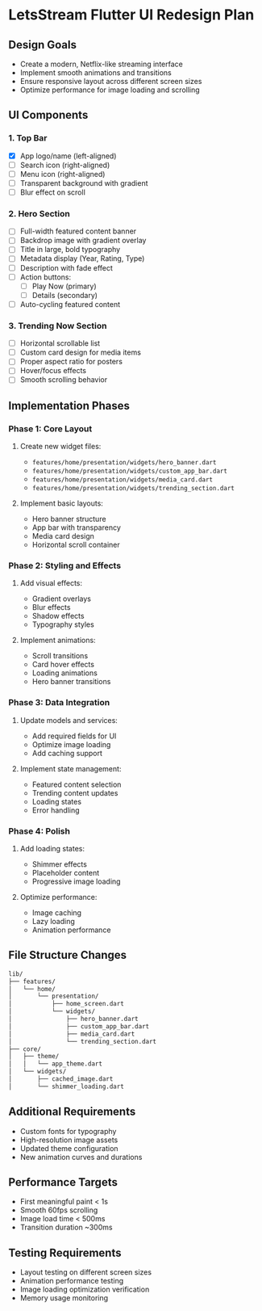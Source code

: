 # LetsStream Flutter UI Redesign Plan

## Design Goals

- Create a modern, Netflix-like streaming interface
- Implement smooth animations and transitions
- Ensure responsive layout across different screen sizes
- Optimize performance for image loading and scrolling

## UI Components

### 1. Top Bar

- [x] App logo/name (left-aligned)
- [ ] Search icon (right-aligned)
- [ ] Menu icon (right-aligned)
- [ ] Transparent background with gradient
- [ ] Blur effect on scroll

### 2. Hero Section

- [ ] Full-width featured content banner
- [ ] Backdrop image with gradient overlay
- [ ] Title in large, bold typography
- [ ] Metadata display (Year, Rating, Type)
- [ ] Description with fade effect
- [ ] Action buttons:
  - [ ] Play Now (primary)
  - [ ] Details (secondary)
- [ ] Auto-cycling featured content

### 3. Trending Now Section

- [ ] Horizontal scrollable list
- [ ] Custom card design for media items
- [ ] Proper aspect ratio for posters
- [ ] Hover/focus effects
- [ ] Smooth scrolling behavior

## Implementation Phases

### Phase 1: Core Layout

1. Create new widget files:
   - `features/home/presentation/widgets/hero_banner.dart`
   - `features/home/presentation/widgets/custom_app_bar.dart`
   - `features/home/presentation/widgets/media_card.dart`
   - `features/home/presentation/widgets/trending_section.dart`

2. Implement basic layouts:
   - Hero banner structure
   - App bar with transparency
   - Media card design
   - Horizontal scroll container

### Phase 2: Styling and Effects

1. Add visual effects:
   - Gradient overlays
   - Blur effects
   - Shadow effects
   - Typography styles

2. Implement animations:
   - Scroll transitions
   - Card hover effects
   - Loading animations
   - Hero banner transitions

### Phase 3: Data Integration

1. Update models and services:
   - Add required fields for UI
   - Optimize image loading
   - Add caching support

2. Implement state management:
   - Featured content selection
   - Trending content updates
   - Loading states
   - Error handling

### Phase 4: Polish

1. Add loading states:
   - Shimmer effects
   - Placeholder content
   - Progressive image loading

2. Optimize performance:
   - Image caching
   - Lazy loading
   - Animation performance

## File Structure Changes

```bash
lib/
├── features/
│   └── home/
│       └── presentation/
│           ├── home_screen.dart
│           └── widgets/
│               ├── hero_banner.dart
│               ├── custom_app_bar.dart
│               ├── media_card.dart
│               └── trending_section.dart
├── core/
│   ├── theme/
│   │   └── app_theme.dart
│   └── widgets/
│       ├── cached_image.dart
│       └── shimmer_loading.dart
```

## Additional Requirements

- Custom fonts for typography
- High-resolution image assets
- Updated theme configuration
- New animation curves and durations

## Performance Targets

- First meaningful paint < 1s
- Smooth 60fps scrolling
- Image load time < 500ms
- Transition duration ~300ms

## Testing Requirements

- Layout testing on different screen sizes
- Animation performance testing
- Image loading optimization verification
- Memory usage monitoring
